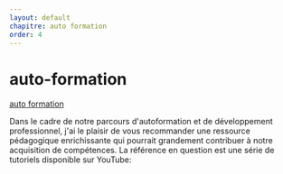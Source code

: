 ```yaml
---
layout: default
chapitre: auto formation
order: 4
---
```


<!-- note -->
# auto-formation
[auto formation](https://www.youtube.com/watch?v=D_Zs0i0tKZ4&list=PLQH1-k79HB38Kv11qcNuvMyuA0hPydK0v) 
<!-- note -->
Dans le cadre de notre parcours d'autoformation et de développement professionnel, j'ai le plaisir de vous recommander une ressource pédagogique enrichissante qui pourrait grandement contribuer à notre acquisition de compétences. La référence en question est une série de tutoriels disponible sur YouTube:

<!-- new slide -->